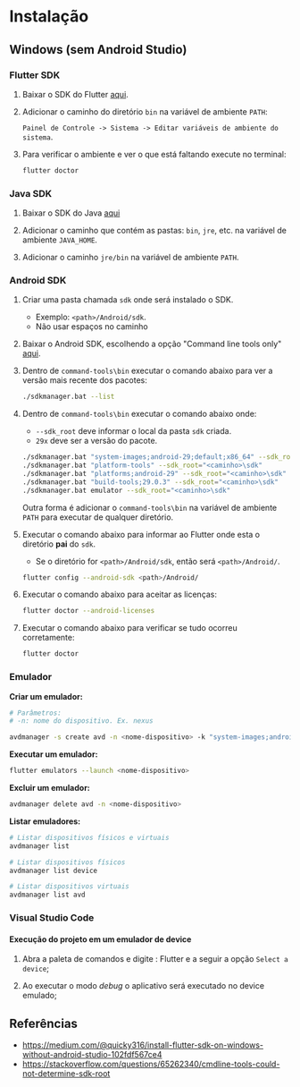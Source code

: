 # Instalação

## Windows (sem Android Studio)

### Flutter SDK

1. Baixar o SDK do Flutter [aqui](https://flutter.dev/docs/get-started/install).

1. Adicionar o caminho do diretório `bin` na variável de ambiente `PATH`:

    `Painel de Controle -> Sistema -> Editar variáveis de ambiente do sistema`.

1. Para verificar o ambiente e ver o que está faltando execute no terminal:

    ```sh
    flutter doctor
    ```

### Java SDK

1. Baixar o SDK do Java [aqui](https://adoptopenjdk.net/installation.html)

1. Adicionar o caminho que contém as pastas: `bin`, `jre`, etc. na variável de ambiente `JAVA_HOME`.

1. Adicionar o caminho `jre/bin` na variável de ambiente `PATH`.

### Android SDK

1. Criar uma pasta chamada `sdk` onde será instalado o SDK.
    - Exemplo: `<path>/Android/sdk`.
    - Não usar espaços no caminho

1. Baixar o Android SDK, escolhendo a opção "Command line tools only" [aqui](https://developer.android.com/studio/index.html#command-tools).

1. Dentro de `command-tools\bin` executar o comando abaixo para ver a versão mais recente dos pacotes:

   ```sh
   ./sdkmanager.bat --list
   ```

1. Dentro de `command-tools\bin` executar o comando abaixo onde:
    - `--sdk_root` deve informar o local da pasta `sdk` criada.
    - `29x` deve ser a versão do pacote.

    ```sh
    ./sdkmanager.bat "system-images;android-29;default;x86_64" --sdk_root="<caminho>\sdk"
    ./sdkmanager.bat "platform-tools" --sdk_root="<caminho>\sdk"
    ./sdkmanager.bat "platforms;android-29" --sdk_root="<caminho>\sdk"
    ./sdkmanager.bat "build-tools;29.0.3" --sdk_root="<caminho>\sdk"
    ./sdkmanager.bat emulator --sdk_root="<caminho>\sdk"
    ```

    Outra forma é adicionar o `command-tools\bin` na variável de ambiente `PATH` para executar de qualquer diretório.

1. Executar o comando abaixo para informar ao Flutter onde esta o diretório **pai** do `sdk`.
    - Se o diretório for `<path>/Android/sdk`, então será `<path>/Android/`.

    ```sh
    flutter config --android-sdk <path>/Android/
    ```

1. Executar o comando abaixo para aceitar as licenças:

    ```sh
    flutter doctor --android-licenses
    ```

1. Executar o comando abaixo para verificar se tudo ocorreu corretamente:

    ```sh
    flutter doctor
    ```

### Emulador

**Criar um emulador:**

```sh
# Parâmetros:
# -n: nome do dispositivo. Ex. nexus

avdmanager -s create avd -n <nome-dispositivo> -k "system-images;android-29;default;x86_64"
```

**Executar um emulador:**

```sh
flutter emulators --launch <nome-dispositivo>
```

**Excluir um emulador:**

```sh
avdmanager delete avd -n <nome-dispositivo>
```

**Listar emuladores:**

```sh
# Listar dispositivos físicos e virtuais
avdmanager list

# Listar dispositivos físicos
avdmanager list device

# Listar dispositivos virtuais
avdmanager list avd
```

### Visual Studio Code

#### Execução do projeto em um emulador de device

1. Abra a paleta de comandos e digite : Flutter e a seguir a opção `Select a device`;

1. Ao executar o modo *debug* o aplicativo será executado no device emulado;

## Referências

- <https://medium.com/@quicky316/install-flutter-sdk-on-windows-without-android-studio-102fdf567ce4>
- <https://stackoverflow.com/questions/65262340/cmdline-tools-could-not-determine-sdk-root>